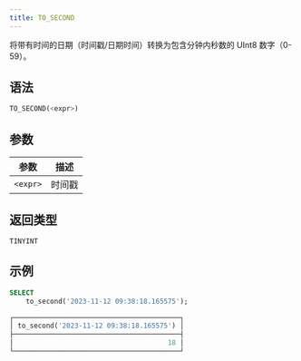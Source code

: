 ```yaml
---
title: TO_SECOND
---
```


将带有时间的日期（时间戳/日期时间）转换为包含分钟内秒数的 UInt8 数字（0-59）。

## 语法

```sql
TO_SECOND(<expr>)
```

## 参数

| 参数      | 描述     |
|-----------|----------|
| `<expr>`  | 时间戳   |

## 返回类型

`TINYINT`

## 示例

```sql
SELECT
    to_second('2023-11-12 09:38:18.165575');

┌─────────────────────────────────────────┐
│ to_second('2023-11-12 09:38:18.165575') │
├─────────────────────────────────────────┤
│                                      18 │
└─────────────────────────────────────────┘
```